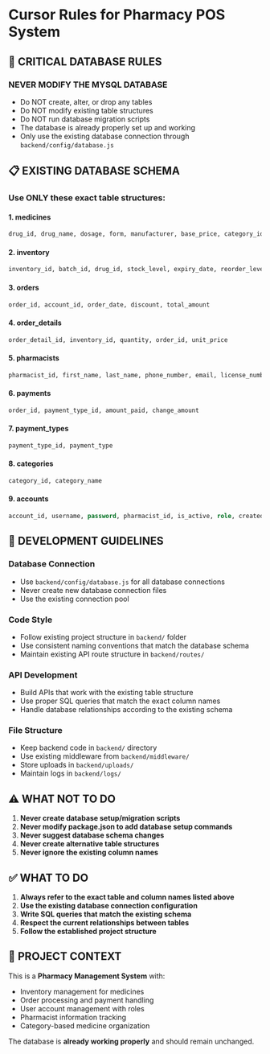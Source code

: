 # Cursor Rules for Pharmacy POS System

## 🚨 CRITICAL DATABASE RULES

### **NEVER MODIFY THE MYSQL DATABASE**
- Do NOT create, alter, or drop any tables
- Do NOT modify existing table structures
- Do NOT run database migration scripts
- The database is already properly set up and working
- Only use the existing database connection through `backend/config/database.js`

## 📋 EXISTING DATABASE SCHEMA

### **Use ONLY these exact table structures:**

#### 1. **medicines**
```sql
drug_id, drug_name, dosage, form, manufacturer, base_price, category_id, image_path
```

#### 2. **inventory**
```sql
inventory_id, batch_id, drug_id, stock_level, expiry_date, reorder_level, date_received
```

#### 3. **orders**
```sql
order_id, account_id, order_date, discount, total_amount
```

#### 4. **order_details**
```sql
order_detail_id, inventory_id, quantity, order_id, unit_price
```

#### 5. **pharmacists**
```sql
pharmacist_id, first_name, last_name, phone_number, email, license_number
```

#### 6. **payments**
```sql
order_id, payment_type_id, amount_paid, change_amount
```

#### 7. **payment_types**
```sql
payment_type_id, payment_type
```

#### 8. **categories**
```sql
category_id, category_name
```

#### 9. **accounts**
```sql
account_id, username, password, pharmacist_id, is_active, role, created_at, updated_at, last_login
```

## 🔧 DEVELOPMENT GUIDELINES

### Database Connection
- Use `backend/config/database.js` for all database connections
- Never create new database connection files
- Use the existing connection pool

### Code Style
- Follow existing project structure in `backend/` folder
- Use consistent naming conventions that match the database schema
- Maintain existing API route structure in `backend/routes/`

### API Development
- Build APIs that work with the existing table structure
- Use proper SQL queries that match the exact column names
- Handle database relationships according to the existing schema

### File Structure
- Keep backend code in `backend/` directory
- Use existing middleware from `backend/middleware/`
- Store uploads in `backend/uploads/`
- Maintain logs in `backend/logs/`

## ⚠️ WHAT NOT TO DO

1. **Never create database setup/migration scripts**
2. **Never modify package.json to add database setup commands**
3. **Never suggest database schema changes**
4. **Never create alternative table structures**
5. **Never ignore the existing column names**

## ✅ WHAT TO DO

1. **Always refer to the exact table and column names listed above**
2. **Use the existing database connection configuration**
3. **Write SQL queries that match the existing schema**
4. **Respect the current relationships between tables**
5. **Follow the established project structure**

## 🎯 PROJECT CONTEXT

This is a **Pharmacy Management System** with:
- Inventory management for medicines
- Order processing and payment handling
- User account management with roles
- Pharmacist information tracking
- Category-based medicine organization

The database is **already working properly** and should remain unchanged. 
